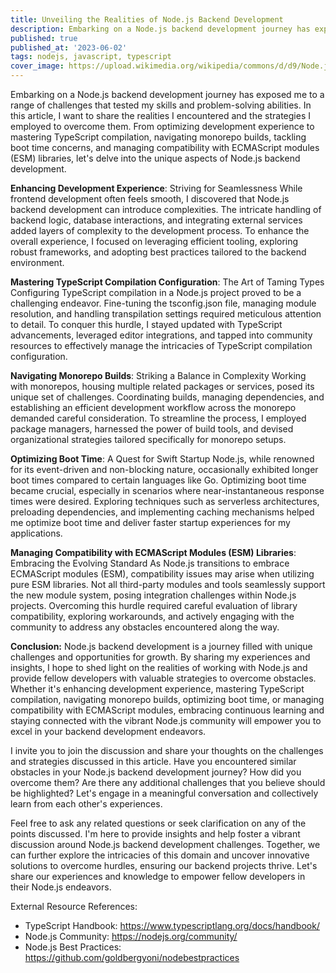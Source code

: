 ```yaml
---
title: Unveiling the Realities of Node.js Backend Development
description: Embarking on a Node.js backend development journey has exposed me to a range of challenges that tested my skills and problem-solving abilities
published: true
published_at: '2023-06-02'
tags: nodejs, javascript, typescript
cover_image: https://upload.wikimedia.org/wikipedia/commons/d/d9/Node.js_logo.svg
---
```


Embarking on a Node.js backend development journey has exposed me to a range of challenges that tested my skills and problem-solving abilities. In this article, I want to share the realities I encountered and the strategies I employed to overcome them. From optimizing development experience to mastering TypeScript compilation, navigating monorepo builds, tackling boot time concerns, and managing compatibility with ECMAScript modules (ESM) libraries, let's delve into the unique aspects of Node.js backend development.

**Enhancing Development Experience**: Striving for Seamlessness
While frontend development often feels smooth, I discovered that Node.js backend development can introduce complexities. The intricate handling of backend logic, database interactions, and integrating external services added layers of complexity to the development process. To enhance the overall experience, I focused on leveraging efficient tooling, exploring robust frameworks, and adopting best practices tailored to the backend environment.

**Mastering TypeScript Compilation Configuration**: The Art of Taming Types
Configuring TypeScript compilation in a Node.js project proved to be a challenging endeavor. Fine-tuning the tsconfig.json file, managing module resolution, and handling transpilation settings required meticulous attention to detail. To conquer this hurdle, I stayed updated with TypeScript advancements, leveraged editor integrations, and tapped into community resources to effectively manage the intricacies of TypeScript compilation configuration.

**Navigating Monorepo Builds**: Striking a Balance in Complexity
Working with monorepos, housing multiple related packages or services, posed its unique set of challenges. Coordinating builds, managing dependencies, and establishing an efficient development workflow across the monorepo demanded careful consideration. To streamline the process, I employed package managers, harnessed the power of build tools, and devised organizational strategies tailored specifically for monorepo setups.

**Optimizing Boot Time**: A Quest for Swift Startup
Node.js, while renowned for its event-driven and non-blocking nature, occasionally exhibited longer boot times compared to certain languages like Go. Optimizing boot time became crucial, especially in scenarios where near-instantaneous response times were desired. Exploring techniques such as serverless architectures, preloading dependencies, and implementing caching mechanisms helped me optimize boot time and deliver faster startup experiences for my applications.

**Managing Compatibility with ECMAScript Modules (ESM) Libraries**: Embracing the Evolving Standard
As Node.js transitions to embrace ECMAScript modules (ESM), compatibility issues may arise when utilizing pure ESM libraries. Not all third-party modules and tools seamlessly support the new module system, posing integration challenges within Node.js projects. Overcoming this hurdle required careful evaluation of library compatibility, exploring workarounds, and actively engaging with the community to address any obstacles encountered along the way.

**Conclusion:**
Node.js backend development is a journey filled with unique challenges and opportunities for growth. By sharing my experiences and insights, I hope to shed light on the realities of working with Node.js and provide fellow developers with valuable strategies to overcome obstacles. Whether it's enhancing development experience, mastering TypeScript compilation, navigating monorepo builds, optimizing boot time, or managing compatibility with ECMAScript modules, embracing continuous learning and staying connected with the vibrant Node.js community will empower you to excel in your backend development endeavors.

I invite you to join the discussion and share your thoughts on the challenges and strategies discussed in this article. Have you encountered similar obstacles in your Node.js backend development journey? How did you overcome them? Are there any additional challenges that you believe should be highlighted? Let's engage in a meaningful conversation and collectively learn from each other's experiences.

Feel free to ask any related questions or seek clarification on any of the points discussed. I'm here to provide insights and help foster a vibrant discussion around Node.js backend development challenges. Together, we can further explore the intricacies of this domain and uncover innovative solutions to overcome hurdles, ensuring our backend projects thrive. Let's share our experiences and knowledge to empower fellow developers in their Node.js endeavors.

External Resource References:

- TypeScript Handbook: https://www.typescriptlang.org/docs/handbook/
- Node.js Community: https://nodejs.org/community/
- Node.js Best Practices: https://github.com/goldbergyoni/nodebestpractices
